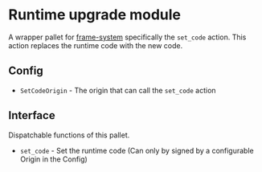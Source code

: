 # Runtime upgrade module

A wrapper pallet for [frame-system](https://github.com/paritytech/substrate/tree/master/frame/system) specifically the `set_code` action. This action replaces the runtime code with the new code. 

## Config

- `SetCodeOrigin` - The origin that can call the `set_code` action

## Interface

Dispatchable functions of this pallet.

- `set_code` - Set the runtime code (Can only by signed by a configurable Origin in the Config)